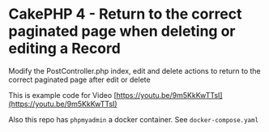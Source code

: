 # CakePHP 4 - Return to the correct paginated page when deleting or editing a Record


Modify the PostController.php index, edit and delete actions to return to the correct paginated page after edit or delete

This is example code for Video [https://youtu.be/9m5KkKwTTsI](https://youtu.be/9m5KkKwTTsI)


Also this repo has `phpmyadmin` a docker container. See `docker-compose.yaml`
